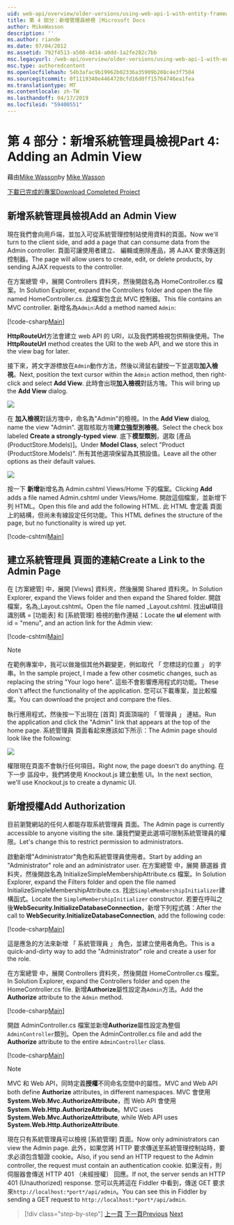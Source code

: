 ```yaml
---
uid: web-api/overview/older-versions/using-web-api-1-with-entity-framework-5/using-web-api-with-entity-framework-part-4
title: 第 4 部分：新增管理員檢視 |Microsoft Docs
author: MikeWasson
description: ''
ms.author: riande
ms.date: 07/04/2012
ms.assetid: 792f4513-a508-4d14-a0dd-1a2fe282c7bb
msc.legacyurl: /web-api/overview/older-versions/using-web-api-1-with-entity-framework-5/using-web-api-with-entity-framework-part-4
msc.type: authoredcontent
ms.openlocfilehash: 54b3afac9b19962b02336a35909b208c4e3f7504
ms.sourcegitcommit: 0f1119340e4464720cfd16d0ff15764746ea1fea
ms.translationtype: MT
ms.contentlocale: zh-TW
ms.lasthandoff: 04/17/2019
ms.locfileid: "59400551"
---
```

# <a name="part-4-adding-an-admin-view"></a><span data-ttu-id="0bf7d-102">第 4 部分：新增系統管理員檢視</span><span class="sxs-lookup"><span data-stu-id="0bf7d-102">Part 4: Adding an Admin View</span></span>

<span data-ttu-id="0bf7d-103">藉由[Mike Wasson](https://github.com/MikeWasson)</span><span class="sxs-lookup"><span data-stu-id="0bf7d-103">by [Mike Wasson](https://github.com/MikeWasson)</span></span>

[<span data-ttu-id="0bf7d-104">下載已完成的專案</span><span class="sxs-lookup"><span data-stu-id="0bf7d-104">Download Completed Project</span></span>](http://code.msdn.microsoft.com/ASP-NET-Web-API-with-afa30545)

## <a name="add-an-admin-view"></a><span data-ttu-id="0bf7d-105">新增系統管理員檢視</span><span class="sxs-lookup"><span data-stu-id="0bf7d-105">Add an Admin View</span></span>

<span data-ttu-id="0bf7d-106">現在我們會向用戶端，並加入可從系統管理控制站使用資料的頁面。</span><span class="sxs-lookup"><span data-stu-id="0bf7d-106">Now we'll turn to the client side, and add a page that can consume data from the Admin controller.</span></span> <span data-ttu-id="0bf7d-107">頁面可讓使用者建立、 編輯或刪除產品，將 AJAX 要求傳送到控制器。</span><span class="sxs-lookup"><span data-stu-id="0bf7d-107">The page will allow users to create, edit, or delete products, by sending AJAX requests to the controller.</span></span>

<span data-ttu-id="0bf7d-108">在方案總管 中，展開 Controllers 資料夾，然後開啟名為 HomeController.cs 檔案。</span><span class="sxs-lookup"><span data-stu-id="0bf7d-108">In Solution Explorer, expand the Controllers folder and open the file named HomeController.cs.</span></span> <span data-ttu-id="0bf7d-109">此檔案包含此 MVC 控制器。</span><span class="sxs-lookup"><span data-stu-id="0bf7d-109">This file contains an MVC controller.</span></span> <span data-ttu-id="0bf7d-110">新增名為`Admin`:</span><span class="sxs-lookup"><span data-stu-id="0bf7d-110">Add a method named `Admin`:</span></span>

[!code-csharp[Main](using-web-api-with-entity-framework-part-4/samples/sample1.cs)]

<span data-ttu-id="0bf7d-111">**HttpRouteUrl**方法會建立 web API 的 URI，以及我們將檢視包供稍後使用。</span><span class="sxs-lookup"><span data-stu-id="0bf7d-111">The **HttpRouteUrl** method creates the URI to the web API, and we store this in the view bag for later.</span></span>

<span data-ttu-id="0bf7d-112">接下來，將文字游標放在`Admin`動作方法，然後以滑鼠右鍵按一下並選取**加入檢視**。</span><span class="sxs-lookup"><span data-stu-id="0bf7d-112">Next, position the text cursor within the `Admin` action method, then right-click and select **Add View**.</span></span> <span data-ttu-id="0bf7d-113">此時會出現**加入檢視**對話方塊。</span><span class="sxs-lookup"><span data-stu-id="0bf7d-113">This will bring up the **Add View** dialog.</span></span>

![](using-web-api-with-entity-framework-part-4/_static/image1.png)

<span data-ttu-id="0bf7d-114">在 **加入檢視**對話方塊中，命名為"Admin"的檢視。</span><span class="sxs-lookup"><span data-stu-id="0bf7d-114">In the **Add View** dialog, name the view "Admin".</span></span> <span data-ttu-id="0bf7d-115">選取核取方塊**建立強型別檢視**。</span><span class="sxs-lookup"><span data-stu-id="0bf7d-115">Select the check box labeled **Create a strongly-typed view**.</span></span> <span data-ttu-id="0bf7d-116">底下**模型類別**，選取 [產品 (ProductStore.Models)]。</span><span class="sxs-lookup"><span data-stu-id="0bf7d-116">Under **Model Class**, select "Product (ProductStore.Models)".</span></span> <span data-ttu-id="0bf7d-117">所有其他選項保留為其預設值。</span><span class="sxs-lookup"><span data-stu-id="0bf7d-117">Leave all the other options as their default values.</span></span>

![](using-web-api-with-entity-framework-part-4/_static/image2.png)

<span data-ttu-id="0bf7d-118">按一下 **新增**新增名為 Admin.cshtml Views/Home 下的檔案。</span><span class="sxs-lookup"><span data-stu-id="0bf7d-118">Clicking **Add** adds a file named Admin.cshtml under Views/Home.</span></span> <span data-ttu-id="0bf7d-119">開啟這個檔案，並新增下列 HTML。</span><span class="sxs-lookup"><span data-stu-id="0bf7d-119">Open this file and add the following HTML.</span></span> <span data-ttu-id="0bf7d-120">此 HTML 會定義 頁面上的結構，但尚未有線設定任何功能。</span><span class="sxs-lookup"><span data-stu-id="0bf7d-120">This HTML defines the structure of the page, but no functionality is wired up yet.</span></span>

[!code-cshtml[Main](using-web-api-with-entity-framework-part-4/samples/sample2.cshtml)]

## <a name="create-a-link-to-the-admin-page"></a><span data-ttu-id="0bf7d-121">建立系統管理員 頁面的連結</span><span class="sxs-lookup"><span data-stu-id="0bf7d-121">Create a Link to the Admin Page</span></span>

<span data-ttu-id="0bf7d-122">在 [方案總管] 中，展開 [Views] 資料夾，然後展開 Shared 資料夾。</span><span class="sxs-lookup"><span data-stu-id="0bf7d-122">In Solution Explorer, expand the Views folder and then expand the Shared folder.</span></span> <span data-ttu-id="0bf7d-123">開啟檔案，名為\_Layout.cshtml。</span><span class="sxs-lookup"><span data-stu-id="0bf7d-123">Open the file named \_Layout.cshtml.</span></span> <span data-ttu-id="0bf7d-124">找出**ul**項目識別碼 = [功能表] 和 [系統管理] 檢視的動作連結：</span><span class="sxs-lookup"><span data-stu-id="0bf7d-124">Locate the **ul** element with id = "menu", and an action link for the Admin view:</span></span>

[!code-cshtml[Main](using-web-api-with-entity-framework-part-4/samples/sample3.cshtml)]

> [!NOTE]
> <span data-ttu-id="0bf7d-125">在範例專案中，我可以做幾個其他外觀變更，例如取代 「 您標誌的位置 」 的字串。</span><span class="sxs-lookup"><span data-stu-id="0bf7d-125">In the sample project, I made a few other cosmetic changes, such as replacing the string "Your logo here".</span></span> <span data-ttu-id="0bf7d-126">這些不會影響應用程式的功能。</span><span class="sxs-lookup"><span data-stu-id="0bf7d-126">These don't affect the functionality of the application.</span></span> <span data-ttu-id="0bf7d-127">您可以下載專案，並比較檔案。</span><span class="sxs-lookup"><span data-stu-id="0bf7d-127">You can download the project and compare the files.</span></span>


<span data-ttu-id="0bf7d-128">執行應用程式，然後按一下出現在 [首頁] 頁面頂端的 「 管理員 」 連結。</span><span class="sxs-lookup"><span data-stu-id="0bf7d-128">Run the application and click the "Admin" link that appears at the top of the home page.</span></span> <span data-ttu-id="0bf7d-129">系統管理員 頁面看起來應該如下所示：</span><span class="sxs-lookup"><span data-stu-id="0bf7d-129">The Admin page should look like the following:</span></span>

![](using-web-api-with-entity-framework-part-4/_static/image3.png)

<span data-ttu-id="0bf7d-130">權限現在頁面不會執行任何項目。</span><span class="sxs-lookup"><span data-stu-id="0bf7d-130">Right now, the page doesn't do anything.</span></span> <span data-ttu-id="0bf7d-131">在下一步 區段中，我們將使用 Knockout.js 建立動態 UI。</span><span class="sxs-lookup"><span data-stu-id="0bf7d-131">In the next section, we'll use Knockout.js to create a dynamic UI.</span></span>

## <a name="add-authorization"></a><span data-ttu-id="0bf7d-132">新增授權</span><span class="sxs-lookup"><span data-stu-id="0bf7d-132">Add Authorization</span></span>

<span data-ttu-id="0bf7d-133">目前瀏覽網站的任何人都能存取系統管理員 頁面。</span><span class="sxs-lookup"><span data-stu-id="0bf7d-133">The Admin page is currently accessible to anyone visiting the site.</span></span> <span data-ttu-id="0bf7d-134">讓我們變更此選項可限制系統管理員的權限。</span><span class="sxs-lookup"><span data-stu-id="0bf7d-134">Let's change this to restrict permission to administrators.</span></span>

<span data-ttu-id="0bf7d-135">啟動新增"Administrator"角色和系統管理員使用者。</span><span class="sxs-lookup"><span data-stu-id="0bf7d-135">Start by adding an "Administrator" role and an administrator user.</span></span> <span data-ttu-id="0bf7d-136">在方案總管 中，展開 篩選器 資料夾，然後開啟名為 InitializeSimpleMembershipAttribute.cs 檔案。</span><span class="sxs-lookup"><span data-stu-id="0bf7d-136">In Solution Explorer, expand the Filters folder and open the file named InitializeSimpleMembershipAttribute.cs.</span></span> <span data-ttu-id="0bf7d-137">找出`SimpleMembershipInitializer`建構函式。</span><span class="sxs-lookup"><span data-stu-id="0bf7d-137">Locate the `SimpleMembershipInitializer` constructor.</span></span> <span data-ttu-id="0bf7d-138">若要在呼叫之後**WebSecurity.InitializeDatabaseConnection**，新增下列程式碼：</span><span class="sxs-lookup"><span data-stu-id="0bf7d-138">After the call to **WebSecurity.InitializeDatabaseConnection**, add the following code:</span></span>

[!code-csharp[Main](using-web-api-with-entity-framework-part-4/samples/sample4.cs)]

<span data-ttu-id="0bf7d-139">這是應急的方法來新增 「 系統管理員 」 角色，並建立使用者角色。</span><span class="sxs-lookup"><span data-stu-id="0bf7d-139">This is a quick-and-dirty way to add the "Administrator" role and create a user for the role.</span></span>

<span data-ttu-id="0bf7d-140">在方案總管 中，展開 Controllers 資料夾，然後開啟 HomeController.cs 檔案。</span><span class="sxs-lookup"><span data-stu-id="0bf7d-140">In Solution Explorer, expand the Controllers folder and open the HomeController.cs file.</span></span> <span data-ttu-id="0bf7d-141">新增**Authorize**屬性設定為`Admin`方法。</span><span class="sxs-lookup"><span data-stu-id="0bf7d-141">Add the **Authorize** attribute to the `Admin` method.</span></span>

[!code-csharp[Main](using-web-api-with-entity-framework-part-4/samples/sample5.cs)]

<span data-ttu-id="0bf7d-142">開啟 AdminController.cs 檔案並新增**Authorize**屬性設定為整個`AdminController`類別。</span><span class="sxs-lookup"><span data-stu-id="0bf7d-142">Open the AdminController.cs file and add the **Authorize** attribute to the entire `AdminController` class.</span></span>

[!code-csharp[Main](using-web-api-with-entity-framework-part-4/samples/sample6.cs)]

> [!NOTE]
> <span data-ttu-id="0bf7d-143">MVC 和 Web API，同時定義**授權**不同命名空間中的屬性。</span><span class="sxs-lookup"><span data-stu-id="0bf7d-143">MVC and Web API both define **Authorize** attributes, in different namespaces.</span></span> <span data-ttu-id="0bf7d-144">MVC 會使用**System.Web.Mvc.AuthorizeAttribute**，而 Web API 會使用**System.Web.Http.AuthorizeAttribute**。</span><span class="sxs-lookup"><span data-stu-id="0bf7d-144">MVC uses **System.Web.Mvc.AuthorizeAttribute**, while Web API uses **System.Web.Http.AuthorizeAttribute**.</span></span>


<span data-ttu-id="0bf7d-145">現在只有系統管理員可以檢視 [系統管理] 頁面。</span><span class="sxs-lookup"><span data-stu-id="0bf7d-145">Now only administrators can view the Admin page.</span></span> <span data-ttu-id="0bf7d-146">此外，如果您將 HTTP 要求傳送至系統管理控制站時，要求必須包含驗證 cookie。</span><span class="sxs-lookup"><span data-stu-id="0bf7d-146">Also, if you send an HTTP request to the Admin controller, the request must contain an authentication cookie.</span></span> <span data-ttu-id="0bf7d-147">如果沒有，則伺服器會傳送 HTTP 401 （未經授權） 回應。</span><span class="sxs-lookup"><span data-stu-id="0bf7d-147">If not, the server sends an HTTP 401 (Unauthorized) response.</span></span> <span data-ttu-id="0bf7d-148">您可以先將這在 Fiddler 中看到，傳送 GET 要求來`http://localhost:*port*/api/admin`。</span><span class="sxs-lookup"><span data-stu-id="0bf7d-148">You can see this in Fiddler by sending a GET request to `http://localhost:*port*/api/admin`.</span></span>

> [!div class="step-by-step"]
> <span data-ttu-id="0bf7d-149">[上一頁](using-web-api-with-entity-framework-part-3.md)
> [下一頁](using-web-api-with-entity-framework-part-5.md)</span><span class="sxs-lookup"><span data-stu-id="0bf7d-149">[Previous](using-web-api-with-entity-framework-part-3.md)
[Next](using-web-api-with-entity-framework-part-5.md)</span></span>
